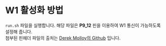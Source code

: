 # W1 활성화 방법
`run.sh` 파일을 실행합니다. 해당 파일은 **P9_12** 핀을 이용하여 W1 통신이 가능하도록 설정해 줍니다.  
첨부된 핀헤더 파일의 출처는 [Derek Molloy의 Github](https://github.com/derekmolloy/boneDeviceTree/tree/master/docs) 입니다.
